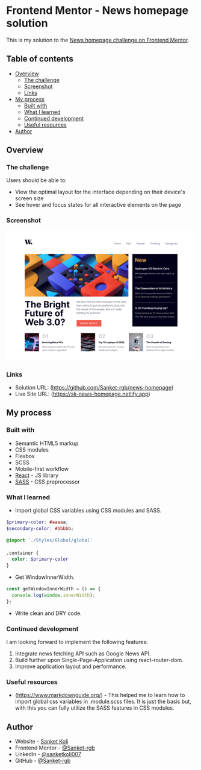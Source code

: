 # Frontend Mentor - News homepage solution

This is my solution to the [News homepage challenge on Frontend Mentor](https://www.frontendmentor.io/challenges/news-homepage-H6SWTa1MFl).

## Table of contents

- [Overview](#overview)
  - [The challenge](#the-challenge)
  - [Screenshot](#screenshot)
  - [Links](#links)
- [My process](#my-process)
  - [Built with](#built-with)
  - [What I learned](#what-i-learned)
  - [Continued development](#continued-development)
  - [Useful resources](#useful-resources)
- [Author](#author)

## Overview

### The challenge

Users should be able to:

- View the optimal layout for the interface depending on their device's screen size
- See hover and focus states for all interactive elements on the page

### Screenshot

![](./public/assets/images/screenshot/screenshot.jpg)

### Links

- Solution URL: (https://github.com/Sanket-rgb/news-homepage)
- Live Site URL: (https://sk-news-homepage.netlify.app)

## My process

### Built with

- Semantic HTML5 markup
- CSS modules
- Flexbox
- SCSS
- Mobile-first workflow
- [React](https://reactjs.org/) - JS library
- [SASS](https://sass-lang.com) - CSS preprocessor

### What I learned

- Import global CSS variables using CSS modules and SASS.

<!-- Declare Global variables -->

```_global.scss
$primary-color: #aaaaa;
$secondary-color: #bbbbb;
```

<!-- Import Global variables-->

```example.module.scss
@import './Styles/Global/global'

.container {
  color: $primary-color
}
```

- Get WindowInnerWidth.

```js
const getWindowInnerWidth = () => {
  console.log(window.innerWidth);
};
```

- Write clean and DRY code.

### Continued development

I am looking forward to implement the following features:

1. Integrate news fetching API such as Google News API.
2. Build further upon Single-Page-Application using react-router-dom.
3. Improve application layout and performance.

### Useful resources

- (https://www.markdownguide.org/) - This helped me to learn how to import global css variables in .module.scss files. It is just the basis but, with this you can fully utilize the SASS features in CSS modules.

## Author

- Website - [Sanket Koli](https://www.your-site.com)
- Frontend Mentor - [@Sanket-rgb](https://www.frontendmentor.io/profile/Sanket-rgb)
- LinkedIn - [@sanketkoli007](https://www.linkedin.com/in/sanketkoli007/)
- GitHub - [@Sanket-rgb](https://github.com/Sanket-rgb)
